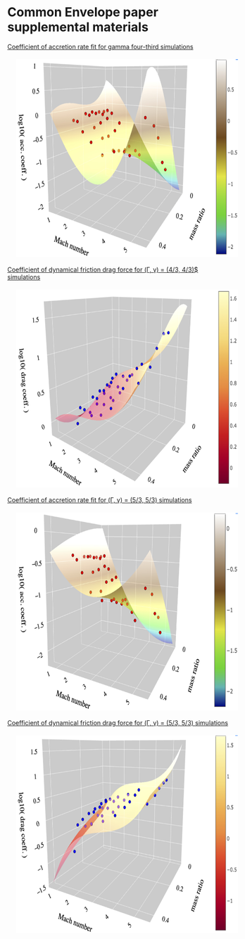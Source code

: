 # Common Envelope paper supplemental materials


<div class="row">
   <p class="aligncenter">
   <a {font-size: 120px} href="logmdot3_fit_to_runs_g43_nolfs.html">Coefficient of accretion rate fit for gamma four-third simulations</a>
   <br>
   <a href="logmdot3_fit_to_runs_g43_nolfs.html"><img src="logmdot_order3_g43.jpg" alt="C_a g43" style="float:left;width:525px;height:450px;border-radius:0%;margin: 20px 20px", align="middle">
   </p>
</div>
<br><br>
<div class="row">
   <p class="aligncenter">
   <a {font-size: 120px} href="logdrag3_fit_to_runs_g43_nolfs.html">Coefficient of dynamical friction drag force for (&Gamma;, &gamma;) = (4/3, 4/3)$ simulations</a>
   <br>
   <a href="logdrag3_fit_to_runs_g43_nolfs.html"><img src="logdrag_order3_g43.jpg" alt="C_d g43" style="float:left;width:525px;height:450px;border-radius:0%;margin: 20px 20px", align="middle">
   </p>
</div>
<div class="row">
   <p class="aligncenter">
   <a {font-size: 120px} href="logmdot2_fit_to_runs_g53_nolfs.html">Coefficient of accretion rate fit for (&Gamma;, &gamma;) = (5/3, 5/3) simulations</a>
   <br>
   <a href="logmdot2_fit_to_runs_g53_nolfs.html"><img src="logmdot_order2_g53.jpg" alt="C_a g53" style="float:left;width:525px;height:450px;border-radius:0%;margin: 20px 20px", align="middle">
   </p>
</div>
<br><br>
<div class="row">
   <p class="aligncenter">
   <a {font-size: 120px} href="logdrag3_fit_to_runs_g53_nolfs.html">Coefficient of dynamical friction drag force for (&Gamma;, &gamma;) = (5/3, 5/3) simulations</a>
   <br>
   <a href="logdrag3_fit_to_runs_g53_nolfs.html"><img src="logdrag_order3_g53.jpg" alt="C_d g53" style="float:left;width:525px;height:450px;border-radius:0%;margin: 20px 20px", align="middle">
   </p>
</div>
